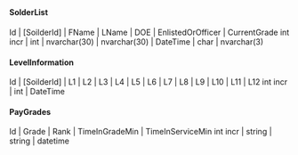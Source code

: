 ##

#### SolderList
Id | [SoilderId] | FName | LName | DOE | EnlistedOrOfficer | CurrentGrade
int incr | int | nvarchar(30) | nvarchar(30) | DateTime | char | nvarchar(3)

#### LevelInformation
Id | [SoilderId] | L1 | L2 | L3 | L4 | L5 | L6 | L7 | L8 | L9 | L10 | L11 | L12
int incr | int | DateTime

#### PayGrades
Id | Grade | Rank | TimeInGradeMin | TimeInServiceMin
int incr | string | string | datetime




